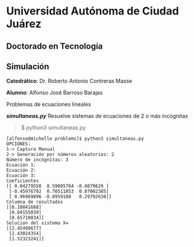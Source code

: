 
# Universidad Autónoma de Ciudad Juárez
## Doctorado en Tecnología
## Simulación


**Catedrático**: Dr. Roberto Antonio Contreras Masse

**Alumno**: Alfonso José Barroso Barajas

Problemas de ecuaciones lineales


***simultaneas.py*** Resuelve sistemas de ecuaciones de 2 o más incógnitas

> $ python3 simultaneas.py
```
[alfonso@michelle problems]$ python3 simultaneas.py 
OPCIONES: 
1-> Captura Manual
2-> Generación por números aleatorios: 2
Número de incógnitas: 3
Ecuación 1: 
Ecuación 2: 
Ecuación 3: 
Coeficientes
[[ 0.04279558  0.59085764 -0.8879629 ]
 [-0.45976702  0.70511853  0.07002385]
 [ 0.96969896 -0.8959188   0.29792638]]
Columna de resultados
[[0.18841668]
 [0.69155039]
 [0.65710834]]
Solucion del sistema X= 
[[2.45498677]
 [2.43024354]
 [1.52323241]]
```